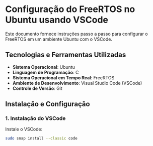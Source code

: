 # Configuração do FreeRTOS no Ubuntu usando VSCode

Este documento fornece instruções passo a passo para configurar o FreeRTOS em um ambiente Ubuntu com o VSCode.

## Tecnologias e Ferramentas Utilizadas

- **Sistema Operacional**: Ubuntu
- **Linguagem de Programação**: C
- **Sistema Operacional em Tempo Real**: FreeRTOS
- **Ambiente de Desenvolvimento**: Visual Studio Code (VSCode)
- **Controle de Versão**: Git

## Instalação e Configuração

### 1. Instalação do VSCode

Instale o VSCode:

```bash
sudo snap install --classic code
